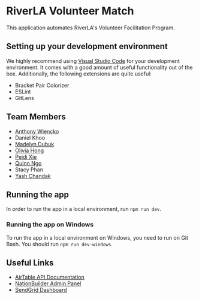 # RiverLA Volunteer Match

This application automates RiverLA's Volunteer Facilitation Program.

## Setting up your development environment

We highly recommend using [Visual Studio Code](https://code.visualstudio.com/) for your development environment. It comes with a good amount of useful functionality out of the box. Additionally, the following extensions are quite useful:

- Bracket Pair Colorizer
- ESLint
- GitLens

## Team Members

- [Anthony Wiencko](https://github.com/wiencko)
- Daniel Khoo
- [Madelyn Dubuk](https://github.com/madelyndubuk)
- [Olivia Hong](https://github.com/olivia-hong)
- [Peidi Xie](https://github.com/cx1802)
- [Quinn Ngo](https://github.com/quinnngo)
- Stacy Phan
- [Yash Chandak](https://github.com/yash-chandak)

## Running the app

In order to run the app in a local environment, run `npm run dev`.

### Running the app on Windows
To run the app in a local environment on Windows, you need to run on Git Bash. You should run `npm run dev-windows`.

## Useful Links

- [AirTable API Documentation](https://airtable.com/appEHr8iHguvEfXTQ/api/docs#curl/introduction)
- [NationBuilder Admin Panel](http://larivercorp.nationbuilder.com/admin/)
- [SendGrid Dashboard](https://app.sendgrid.com/)
